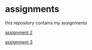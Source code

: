 # assignments
this repository contains my assignments

[assignment 2](https://github.com/IvoWillemse/assignments/blob/master/assignment2.ipynb)

[assignment 3](https://github.com/IvoWillemse/assignments/blob/master/assignment3.ipynb)
